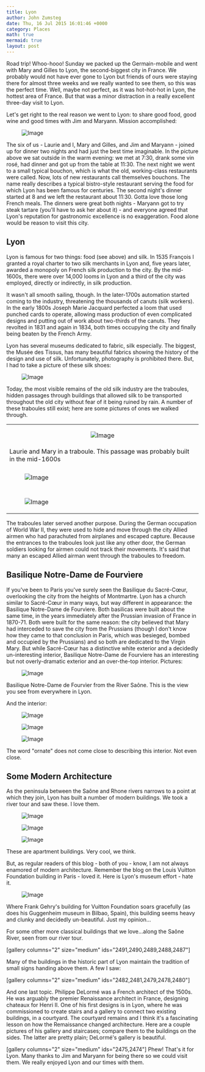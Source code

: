 ```yaml
---
title: Lyon
author: John Zumsteg
date: Thu, 16 Jul 2015 16:01:46 +0000
category: Places
math: true
mermaid: true
layout: post
---
```

Road trip! Whoo-hooo! Sunday we packed up the Germain-mobile and went with Mary and Gilles to Lyon, the second-biggest city in France. We probably would not have ever gone to Lyon but friends of ours were staying there for almost three weeks and we really wanted to see them, so this was the perfect time. Well, maybe not perfect, as it was hot-hot-hot in Lyon, the hottest area of France. But that was a minor distraction in a really excellent three-day visit to Lyon.

Let's get right to the real reason we went to Lyon: to share good food, good wine and good times with Jim and Maryann. Mission accomplished:
<figure class = "portrait">
	<img src="{{"/assets/images/2015/07/IMG_0053-2.jpg" | prepend: site.baseurl | prepend: site.url }}" alt="Image" />
	<figcaption></figcaption>
</figure>



The six of us - Laurie and I, Mary and Gilles, and Jim and Maryann - joined up for dinner two nights and had just the best time imaginable. In the picture above we sat outside in the warm evening: we met at 7:30, drank some vin rosé, had dinner and got up from the table at 11:30. The next night we went to a small typical bouchon, which is what the old, working-class restaurants were called. Now, lots of new restaurants call themselves bouchons. The name really describes a typical bistro-style restaurant serving the food for which Lyon has been famous for centuries. The second night's dinner started at 8 and we left the restaurant about 11:30. Gotta love those long French meals. The dinners were great both nights - Maryann got to try steak tartare (you'll have to ask her about it) - and everyone agreed that Lyon's reputation for gastronomic excellence is no exaggeration. Food alone would be reason to visit this city.
<h2>Lyon</h2>
Lyon is famous for two things: food (see above) and silk. In 1535 François I granted a royal charter to two silk merchants in Lyon and, five years later, awarded a monopoly on French silk production to the city. By the mid-1600s, there were over 14,000 looms in Lyon and a third of the city was employed, directly or indirectly, in silk production.

It wasn't all smooth sailing, though. In the later-1700s automation started coming to the industry, threatening the thousands of canuts (silk workers). In the early 1800s Joseph Marie Jacquard perfected a loom that used punched cards to operate, allowing mass production of even complicated designs and putting out of work about two-thirds of the canuts. They revolted in 1831 and again in 1834, both times occupying the city and finally being beaten by the French Army.

Lyon has several museums dedicated to fabric, silk especially. The biggest, the Musée des Tissus, has many beautiful fabrics showing the history of the design and use of silk. Unfortunately, photography is prohibited there. But, I had to take a picture of these silk shoes:

<figure class = "landscape">
	<img src="{{"/assets/images/2015/07/DSC09051.jpg" | prepend: site.baseurl | prepend: site.url }}" alt="Image" />
	<figcaption></figcaption>
</figure>



Today, the most visible remains of the old silk industry are the traboules, hidden passages through buildings that allowed silk to be transported throughout the old city without fear of it being ruined by rain. A number of these traboules still exist; here are some pictures of ones we walked through.
<table border="0">
<tbody>
<tr>
<td align="center"><figure class = "portrait">
	<img src="{{"/assets/images/2015/07/DSC08976.jpg" | prepend: site.baseurl | prepend: site.url }}" alt="Image" />
	<figcaption></figcaption>
</figure>

</td>
</tr>
<tr>
<td>Laurie and Mary in a traboule. This passage was probably built in the mid-1600s</td>
</tr>
<tr>
<td></td>
</tr>
<tr>
<td><figure class = "portrait">
	<img src="{{"/assets/images/2015/07/DSC08967.jpg" | prepend: site.baseurl | prepend: site.url }}" alt="Image" />
	<figcaption></figcaption>
</figure>

</td>
</tr>
<tr>
<td></td>
</tr>
<tr>
<td><figure class = "portrait">
	<img src="{{"/assets/images/2015/07/DSC08952.jpg" | prepend: site.baseurl | prepend: site.url }}" alt="Image" />
	<figcaption></figcaption>
</figure>

</td>
</tr>
</tbody>
</table>
The traboules later served another purpose. During the German occupation of World War II, they were used to hide and move through the city Allied airmen who had parachuted from airplanes and escaped capture. Because the entrances to the traboules look just like any other door, the German soldiers looking for airmen could not track their movements. It's said that many an escaped Allied airman went through the traboules to freedom.
<h2>Basilique Notre-Dame de Fourvìere</h2>
If you've been to Paris you've surely seen the Basilique du Sacré-Cœur, overlooking the city from the heights of Montmartre. Lyon has a church similar to Sacré-Cœur in many ways, but way different in appearance: the Basilique Notre-Dame de Fourvìere. Both basilicas were built about the same time, in the years immediately after the Prussian invasion of France in 1870-71. Both were built for the same reason: the city believed that Mary had interceded to save the city from the Prussians (though I don't know how they came to that conclusion in Paris, which was besieged, bombed and occupied by the Prussians) and so both are dedicated to the Virgin Mary. But while Sacré-Cœur has a distinctive white exterior and a decidedly un-interesting interior, Basilique Notre-Dame de Fourvìere has an interesting but not overly-dramatic exterior and an over-the-top interior. Pictures:

<figure class = "landscape">
	<img src="{{"/assets/images/2015/07/DSC09042.jpg" | prepend: site.baseurl | prepend: site.url }}" alt="Image" />
	<figcaption></figcaption>
</figure>


Basilique Notre-Dame de Fourvìer from the River Saône. This is the view you see from everywhere in Lyon.

And the interior:
<figure class = "portrait">
	<img src="{{"/assets/images/2015/07/DSC08908.jpg" | prepend: site.baseurl | prepend: site.url }}" alt="Image" />
	<figcaption></figcaption>
</figure>



<figure class = "portrait">
	<img src="{{"/assets/images/2015/07/DSC08910.jpg" | prepend: site.baseurl | prepend: site.url }}" alt="Image" />
	<figcaption></figcaption>
</figure>



<figure class = "portrait">
	<img src="{{"/assets/images/2015/07/DSC08921.jpg" | prepend: site.baseurl | prepend: site.url }}" alt="Image" />
	<figcaption></figcaption>
</figure>


The word "ornate" does not come close to describing this interior. Not even close.
<h2>Some Modern Architecture</h2>
As the peninsula between the Saône and Rhone rivers narrows to a point at which they join, Lyon has built a number of modern buildings. We took a river tour and saw these. I love them.

<figure class = "landscape">
	<img src="{{"/assets/images/2015/07/DSC09022.jpg" | prepend: site.baseurl | prepend: site.url }}" alt="Image" />
	<figcaption></figcaption>
</figure>



<figure class = "landscape">
	<img src="{{"/assets/images/2015/07/DSC09025.jpg" | prepend: site.baseurl | prepend: site.url }}" alt="Image" />
	<figcaption></figcaption>
</figure>



<figure class = "landscape">
	<img src="{{"/assets/images/2015/07/DSC09028.jpg" | prepend: site.baseurl | prepend: site.url }}" alt="Image" />
	<figcaption></figcaption>
</figure>

These are apartment buildings. Very cool, we think.

But, as regular readers of this blog - both of you - know, I am not always enamored of modern architecture. Remember the blog on the Louis Vuitton Foundation building in Paris - loved it. Here is Lyon's museum effort - hate it.
<figure class = "landscape">
	<img src="{{"/assets/images/2015/07/DSC09020.jpg" | prepend: site.baseurl | prepend: site.url }}" alt="Image" />
	<figcaption></figcaption>
</figure>


Where Frank Gehry's building for Vuitton Foundation soars gracefully (as does his Guggenheim museum in Bilbao, Spain), this building seems heavy and clunky and decidedly un-beautiful. Just my opinion...

For some other more classical buildings that we love...along the Saône River, seen from our river tour.

[gallery columns="2" size="medium" ids="2491,2490,2489,2488,2487"]

Many of the buildings in the historic part of Lyon maintain the tradition of small signs handing above them. A few I saw:

[gallery columns="2" size="medium" ids="2482,2481,2479,2478,2480"]

And one last topic. Philippe DeLormé was a French architect of the 1500s. He was arguably the premier Renaissance architect in France, designing chateaux for Henri II. One of his first designs is in Lyon, where he was commissioned to create stairs and a gallery to connect two existing buildings, in a courtyard. The courtyard remains and I think it's a fascinating lesson on how the Remaissance changed architecture. Here are a couple pictures of his gallery and staircases; compare them to the buildings on the sides. The latter are pretty plain; DeLormé's gallery is beautiful.

[gallery columns="2" size="medium" ids="2475,2474"]
Phew! That's it for Lyon. Many thanks to Jim and Maryann for being there so we could visit them. We really enjoyed Lyon and our times with them.
